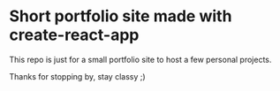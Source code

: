 # Short portfolio site made with create-react-app

 This repo is just for a small portfolio site to host a few personal projects.

 Thanks for stopping by, stay classy ;)


